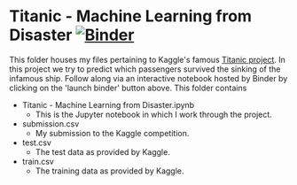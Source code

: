 # Titanic - Machine Learning from Disaster [![Binder](https://mybinder.org/badge_logo.svg)](https://mybinder.org/v2/gh/ssorkhou/learning/HEAD?filepath=%2Ftitanic%2FTitanic%20-%20Machine%20Learning%20from%20Disaster.ipynb)
This folder houses my files pertaining to Kaggle's famous [Titanic project](https://www.kaggle.com/c/titanic). In this project we try to predict which passengers survived the sinking of the infamous ship. Follow along via an interactive notebook hosted by Binder by clicking on the 'launch binder' button above. This folder contains
- Titanic - Machine Learning from Disaster.ipynb
    - This is the Jupyter notebook in which I work through the project.
- submission.csv
    - My submission to the Kaggle competition.
- test.csv
    - The test data as provided by Kaggle.
- train.csv
    - The training data as provided by Kaggle.
